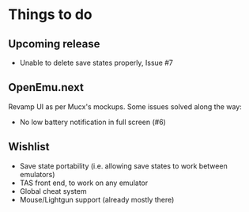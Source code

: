 # Things to do

## Upcoming release

* Unable to delete save states properly, Issue #7


## OpenEmu.next

Revamp UI as per Mucx's mockups. Some issues solved along the way:

* No low battery notification in full screen (#6)

## Wishlist

* Save state portability (i.e. allowing save states to work between emulators)
* TAS front end, to work on any emulator
* Global cheat system
* Mouse/Lightgun support (already mostly there)